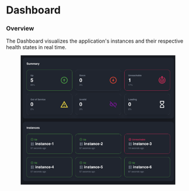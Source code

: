 # Dashboard

### Overview

The Dashboard visualizes the application's instances and their respective health states in real time.

<figure><img src="../../../.gitbook/assets/image (28).png" alt=""><figcaption></figcaption></figure>

